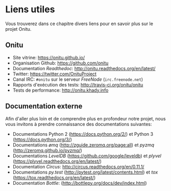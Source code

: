 # Liens utiles

Vous trouverez dans ce chapitre divers liens pour en savoir plus sur le projet Onitu.

## Onitu

- Site vitrine: <https://onitu.github.io/>
- Organisation Github: <https://github.com/onitu>
- Documentation *Readthedoc*: <http://onitu.readthedocs.org/en/latest/>
- Twitter: <https://twitter.com/OnituProject>
- Canal IRC: `#onitu` sur le serveur *FreeNode* (`irc.freenode.net`)
- Rapports d'exécution des tests: <http://travis-ci.org/onitu/onitu>
- Tests de performance: <http://onitu.khady.info>

## Documentation externe

Afin d'aller plus loin et de comprendre plus en profondeur notre projet, nous vous invitons à prendre connaissance des documentations suivantes:

- Documentations Python 2 (<https://docs.python.org/2/>) et Python 3 (<https://docs.python.org/3/>)
- Documentations *ømq* (<http://zguide.zeromq.org/page:all>) et *pyzmq* (<http://zeromq.github.io/pyzmq/>)
- Documentations *LevelDB* (<https://github.com/google/leveldb>) et *plyvel* (<https://plyvel.readthedocs.org/en/latest/>)
- Documentation *Circus*: <http://circus.readthedocs.org/en/0.11.1/>
- Documentations *py.test* (<http://pytest.org/latest/contents.html>) et *tox* (<https://tox.readthedocs.org/en/latest/>)
- Documentation *Bottle*: (<http://bottlepy.org/docs/dev/index.html>)
